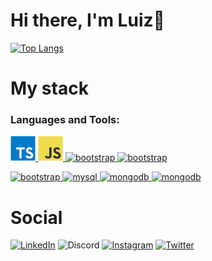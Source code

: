 # Hi there, I'm Luiz👋

<!-- [![Anurag's GitHub stats](https://github-readme-stats.vercel.app/api?username=Zendered&show_icons=true&theme=midnight-purple)](https://github.com/anuraghazra/github-readme-stats) -->
[![Top Langs](https://github-readme-stats.vercel.app/api/top-langs/?username=Zendered&layout=compact&hide=ejs,css,html,scss,&theme=midnight-purple)](https://github.com/anuraghazra/github-readme-stats)

# My stack

<h3 align="left">Languages and Tools: </h3
<p align="left">
  <a href="https://www.typescriptlang.org/" target="_blank"> <img src="https://raw.githubusercontent.com/devicons/devicon/master/icons/typescript/typescript-original.svg" alt="typescript" width="40" height="40"/> </a>
  <a href="https://developer.mozilla.org/en-US/docs/Web/JavaScript" target="_blank"> <img src="https://raw.githubusercontent.com/devicons/devicon/master/icons/javascript/javascript-original.svg" alt="javascript" width="40" height="40"/> </a>	
  <a href="https://nodejs.org/" target="_blank"> <img src="https://cdn.jsdelivr.net/gh/devicons/devicon/icons/nodejs/nodejs-plain.svg" alt="bootstrap" width="40" height="40"/> </a> 
  <a href="http://expressjs.com/pt-br/" target="_blank"> <img src="https://cdn.jsdelivr.net/gh/devicons/devicon/icons/express/express-original.svg" alt="bootstrap" width="40" height="40"/> </a>
  
  <a href="https://jestjs.io/" target="_blank"> <img src="https://cdn.jsdelivr.net/gh/devicons/devicon/icons/jest/jest-plain.svg" alt="bootstrap" width="40" height="40"/> </a>
<a href="https://dev.mysql.com/" target="_blank"> <img src="https://cdn.jsdelivr.net/gh/devicons/devicon/icons/mysql/mysql-original.svg" alt="mysql" width="40" height="40"/> </a>
<a href="https://www.mongodb.com/" target="_blank"> <img src="https://cdn.jsdelivr.net/gh/devicons/devicon/icons/mongodb/mongodb-original-wordmark.svg" alt="mongodb" width="40" height="40"/> </a>
<a href="https://www.docker.com/" target="_blank"> <img src="https://cdn.jsdelivr.net/gh/devicons/devicon/icons/docker/docker-original-wordmark.svg" alt="mongodb" width="40" height="40"/> </a>
</p>

# Social

[![LinkedIn](https://img.shields.io/badge/linkedin-%230077B5.svg?style=for-the-badge&logo=linkedin&logoColor=white)](https://www.linkedin.com/in/luizgustavozndev)
![Discord](https://img.shields.io/badge/zendered%236038-%237289DA.svg?style=for-the-badge&logo=discord&logoColor=white)
[![Instagram](https://img.shields.io/badge/luizgustavo0_0-%23E4405F.svg?style=for-the-badge&logo=Instagram&logoColor=white)](https://www.instagram.com/luizgustavo0_0)
[![Twitter](https://img.shields.io/badge/@luizzndev-%231DA1F2.svg?style=for-the-badge&logo=Twitter&logoColor=white)](https://twitter.com/luizzndev)
